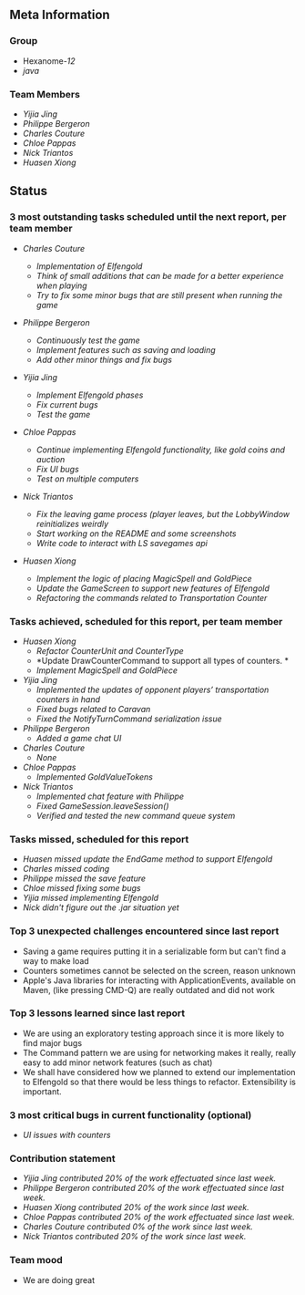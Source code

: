## Meta Information

### Group

 * Hexanome-*12*
 * *java*

### Team Members

 * *Yijia Jing*
 * *Philippe Bergeron*
 * *Charles Couture*
 * *Chloe Pappas*
 * *Nick Triantos*
 * *Huasen Xiong*

## Status

### 3 most outstanding tasks scheduled until the next report, per team member

 * *Charles Couture*
   * *Implementation of Elfengold*
   * *Think of small additions that can be made for a better experience when playing*
   * *Try to fix some minor bugs that are still present when running the game*

 * *Philippe Bergeron*
   * *Continuously test the game*
   * *Implement features such as saving and loading*
   * *Add other minor things and fix bugs*
   
 * *Yijia Jing*
   * *Implement Elfengold phases*
   * *Fix current bugs*
   * *Test the game*
   
 * *Chloe Pappas*
   * *Continue implementing Elfengold functionality, like gold coins and auction*
   * *Fix UI bugs*
   * *Test on multiple computers*

 * *Nick Triantos*
   * *Fix the leaving game process (player leaves, but the LobbyWindow reinitializes weirdly*
   * *Start working on the README and some screenshots*
   * *Write code to interact with LS savegames api*

 * *Huasen Xiong*
   * *Implement the logic of placing MagicSpell and GoldPiece*
   * *Update the GameScreen to support new features of Elfengold*
   * *Refactoring the commands related to Transportation Counter*
   


### Tasks achieved, scheduled for this report, per team member

 * *Huasen Xiong*
   * *Refactor CounterUnit and CounterType*
   * *Update DrawCounterCommand to support all types of counters. *
   * *Implement MagicSpell and GoldPiece*
 * *Yijia Jing*
   * *Implemented the updates of opponent players’ transportation counters in hand*
   * *Fixed bugs related to Caravan*
   * *Fixed the NotifyTurnCommand serialization issue*
 * *Philippe Bergeron*
   * *Added a game chat UI*
*  *Charles Couture*
   * *None*
*  *Chloe Pappas*
   * *Implemented GoldValueTokens*
*  *Nick Triantos*
   * *Implemented chat feature with Philippe*
   * *Fixed GameSession.leaveSession()*
   * *Verified and tested the new command queue system*


### Tasks missed, scheduled for this report
 * *Huasen missed update the EndGame method to support Elfengold*
 * *Charles missed coding*
 * *Philippe missed the save feature*
 * *Chloe missed fixing some bugs*
 * *Yijia missed implementing Elfengold*
 * *Nick didn't figure out the .jar situation yet*
 


### Top 3 unexpected challenges encountered since last report

 * Saving a game requires putting it in a serializable form but can't find a way to make load 
 * Counters sometimes cannot be selected on the screen, reason unknown
 * Apple's Java libraries for interacting with ApplicationEvents, available on Maven, (like pressing CMD-Q) are really outdated and did not work


### Top 3 lessons learned since last report

 * We are using an exploratory testing approach since it is more likely to find major bugs
 * The Command pattern we are using for networking makes it really, really easy to add minor network features (such as chat)
 * We shall have considered how we planned to extend our implementation to Elfengold so that there would be less things to refactor. Extensibility is important.


### 3 most critical bugs in current functionality (optional)
* *UI issues with counters*

### Contribution statement

 * *Yijia Jing contributed 20% of the work effectuated since last week.*
 * *Philippe Bergeron contributed 20% of the work effectuated since last week.*
 * *Huasen Xiong contributed 20% of the work since last week.*  
 * *Chloe Pappas contributed 20% of the work effectuated since last week.*
 * *Charles Couture contributed 0% of the work since last week.*
 * *Nick Triantos contributed 20% of the work since last week.*

### Team mood

 * We are doing great
